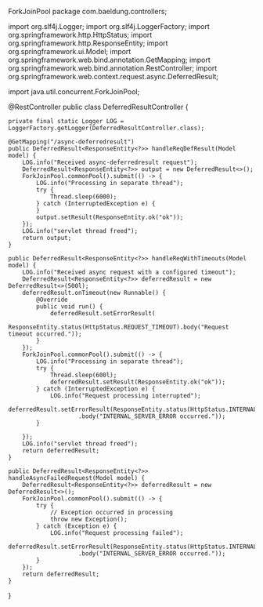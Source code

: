 ForkJoinPool 
package com.baeldung.controllers;

import org.slf4j.Logger;
import org.slf4j.LoggerFactory;
import org.springframework.http.HttpStatus;
import org.springframework.http.ResponseEntity;
import org.springframework.ui.Model;
import org.springframework.web.bind.annotation.GetMapping;
import org.springframework.web.bind.annotation.RestController;
import org.springframework.web.context.request.async.DeferredResult;

import java.util.concurrent.ForkJoinPool;

@RestController
public class DeferredResultController {

	private final static Logger LOG = LoggerFactory.getLogger(DeferredResultController.class);

	@GetMapping("/async-deferredresult")
	public DeferredResult<ResponseEntity<?>> handleReqDefResult(Model model) {
	    LOG.info("Received async-deferredresult request");
	    DeferredResult<ResponseEntity<?>> output = new DeferredResult<>();
	    ForkJoinPool.commonPool().submit(() -> {
	        LOG.info("Processing in separate thread");
	        try {
			    Thread.sleep(6000);
	        } catch (InterruptedException e) {
	        }
	        output.setResult(ResponseEntity.ok("ok"));
	    });
	    LOG.info("servlet thread freed");
	    return output;
	}

	public DeferredResult<ResponseEntity<?>> handleReqWithTimeouts(Model model) {
		LOG.info("Received async request with a configured timeout");
		DeferredResult<ResponseEntity<?>> deferredResult = new DeferredResult<>(500l);
		deferredResult.onTimeout(new Runnable() {
			@Override
			public void run() {
				deferredResult.setErrorResult(
						ResponseEntity.status(HttpStatus.REQUEST_TIMEOUT).body("Request timeout occurred."));
			}
		});
		ForkJoinPool.commonPool().submit(() -> {
			LOG.info("Processing in separate thread");
			try {
				Thread.sleep(600l);
				deferredResult.setResult(ResponseEntity.ok("ok"));
			} catch (InterruptedException e) {
				LOG.info("Request processing interrupted");
				deferredResult.setErrorResult(ResponseEntity.status(HttpStatus.INTERNAL_SERVER_ERROR)
						.body("INTERNAL_SERVER_ERROR occurred."));
			}

		});
		LOG.info("servlet thread freed");
		return deferredResult;
	}

	public DeferredResult<ResponseEntity<?>> handleAsyncFailedRequest(Model model) {
		DeferredResult<ResponseEntity<?>> deferredResult = new DeferredResult<>();
		ForkJoinPool.commonPool().submit(() -> {
			try {
				// Exception occurred in processing
				throw new Exception();
			} catch (Exception e) {
				LOG.info("Request processing failed");
				deferredResult.setErrorResult(ResponseEntity.status(HttpStatus.INTERNAL_SERVER_ERROR)
						.body("INTERNAL_SERVER_ERROR occurred."));
			}
		});
		return deferredResult;
	}

}
